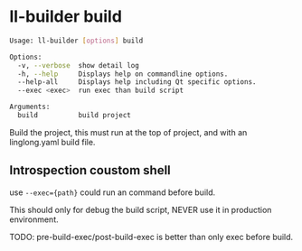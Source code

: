 # ll-builder build

```bash
Usage: ll-builder [options] build

Options:
  -v, --verbose  show detail log
  -h, --help     Displays help on commandline options.
  --help-all     Displays help including Qt specific options.
  --exec <exec>  run exec than build script

Arguments:
  build          build project
```

Build the project, this must run at the top of project, and with an linglong.yaml build file.

## Introspection coustom shell

use `--exec={path}` could run an command before build.

This should only for debug the build script, NEVER use it in production environment.

TODO: pre-build-exec/post-build-exec is better than only exec before build.